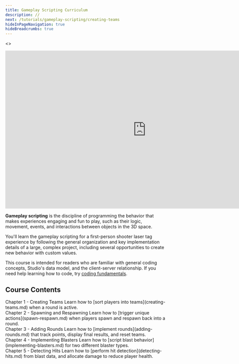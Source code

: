```yaml
---
title: Gameplay Scripting Curriculum
description: //
next: /tutorials/gameplay-scripting/creating-teams
hideInPageNavigation: true
hideBreadcrumbs: true
---
```


<>
<Grid alignItems="stretch" container direction="row">

<Grid item md={7} xs={12} direction="column"  >

<div class="container" style={{position: "relative", paddingBottom: "56.25%", height: 0}}>
<iframe width="880" height="495" src="https://www.youtube-nocookie.com/embed/7iJKUUiKc0Y" title="YouTube video player" frameborder="0" allow="accelerometer; autoplay; clipboard-write; encrypted-media; gyroscope; picture-in-picture; web-share" allowfullscreen style={{position: "absolute", top: 0, left: 0, width: "95%", height: "95%"}}></iframe>
</div>

</Grid>

<Grid item md={5} xs={12} direction='column'>

**Gameplay scripting** is the discipline of programming the behavior that makes experiences
engaging and fun to play, such as their logic, movement, events, and interactions between
objects in the 3D space.

You'll learn the gameplay scripting for a first-person shooter laser tag experience by
following the general organization and key implementation details of a large, complex
project, including several opportunities to create new behavior with custom values.

This course is intended for readers who are familiar with general coding concepts, Studio's
data model, and the client-server relationship. If you need help learning how to code, try [coding fundamentals](../../fundamentals/coding-1/coding-fundamentals.md).

</Grid>

</Grid>
</>

## Course Contents

<BaseAccordion>
<AccordionSummary>
<Typography variant="h4">Chapter 1 - Creating Teams</Typography>
</AccordionSummary>
<AccordionDetails>
Learn how to [sort players into teams](creating-teams.md) when a round is active.
</AccordionDetails>
</BaseAccordion>

<br />

<BaseAccordion>
<AccordionSummary>
<Typography variant="h4">Chapter 2 - Spawning and Respawning</Typography>
</AccordionSummary>
<AccordionDetails>
Learn how to [trigger unique actions](spawn-respawn.md) when players spawn and respawn back into a round.
</AccordionDetails>
</BaseAccordion>

<br />

<BaseAccordion>
<AccordionSummary>
<Typography variant="h4">Chapter 3 - Adding Rounds</Typography>
</AccordionSummary>
<AccordionDetails>
Learn how to [implement rounds](adding-rounds.md) that track points, display final results, and reset teams.
</AccordionDetails>
</BaseAccordion>

<br />

<BaseAccordion>
<AccordionSummary>
<Typography variant="h4">Chapter 4 - Implementing Blasters</Typography>
</AccordionSummary>
<AccordionDetails>
Learn how to [script blast behavior](implementing-blasters.md) for two different blaster types.
</AccordionDetails>
</BaseAccordion>

<br />

<BaseAccordion>
<AccordionSummary>
<Typography variant="h4">Chapter 5 - Detecting Hits</Typography>
</AccordionSummary>
<AccordionDetails>
Learn how to [perform hit detection](detecting-hits.md) from blast data, and allocate damage to reduce player health.
</AccordionDetails>
</BaseAccordion>

<br />
